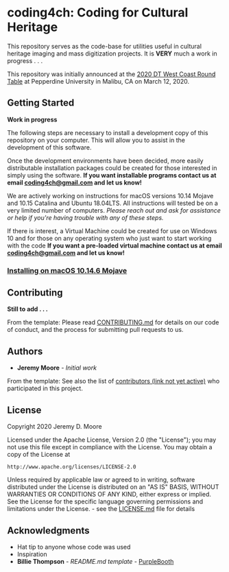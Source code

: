 # coding4ch: Coding for Cultural Heritage

This repository serves as the code-base for utilities useful in cultural heritage imaging and mass digitization projects. It is **VERY** much a work in progress . . .

This repository was initially announced at the [2020 DT West Coast Round Table](https://dtculturalheritage.com/events/dt-west-coast-round-table-pepperdine/) at Pepperdine University in Malibu, CA on March 12, 2020.

## Getting Started

**Work in progress**

The following steps are necessary to install a development copy of this repository on your computer. This will allow you to assist in the development of this software.

Once the development environments have been decided, more easily distributable installation packages could be created for those interested in simply using the software. **If you want installable programs contact us at email coding4ch@gmail.com and let us know!**

We are actively working on instructions for macOS versions 10.14 Mojave and 10.15 Catalina and Ubuntu 18.04LTS. All instructions will tested be on a very limited number of computers. *Please reach out and ask for assistance or help if you're having trouble with any of these steps.*

If there is interest, a Virtual Machine could be created for use on Windows 10 and for those on any operating system who just want to start working with the code **If you want a pre-loaded virtual machine contact us at email coding4ch@gmail.com and let us know!**

### [Installing on macOS 10.14.6 Mojave](docs/install_macOs-Mojave.md)

## Contributing

**Still to add . . .**

From the template: Please read [CONTRIBUTING.md](https://gist.github.com/PurpleBooth/b24679402957c63ec426) for details on our code of conduct, and the process for submitting pull requests to us.

## Authors

* **Jeremy Moore** - *Initial work*

From the template: See also the list of [contributors (link not yet active)](https://github.com/your/project/contributors) who participated in this project.

## License

Copyright 2020 Jeremy D. Moore

Licensed under the Apache License, Version 2.0 (the "License");
you may not use this file except in compliance with the License.
You may obtain a copy of the License at

    http://www.apache.org/licenses/LICENSE-2.0

Unless required by applicable law or agreed to in writing, software
distributed under the License is distributed on an "AS IS" BASIS,
WITHOUT WARRANTIES OR CONDITIONS OF ANY KIND, either express or implied.
See the License for the specific language governing permissions and
limitations under the License. - see the [LICENSE.md](LICENSE.md) file for details

## Acknowledgments

* Hat tip to anyone whose code was used
* Inspiration
* **Billie Thompson** - *README.md template* - [PurpleBooth](https://github.com/PurpleBooth)
